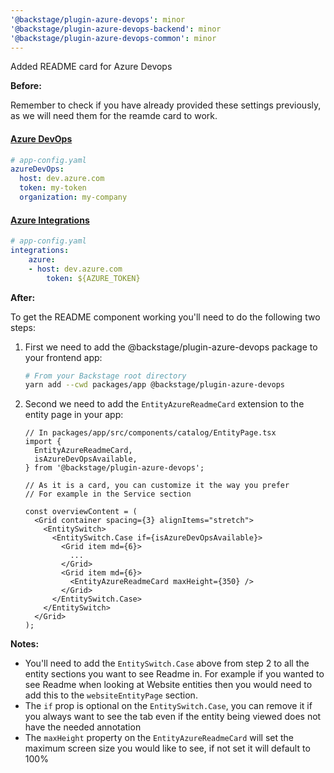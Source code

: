 ```yaml
---
'@backstage/plugin-azure-devops': minor
'@backstage/plugin-azure-devops-backend': minor
'@backstage/plugin-azure-devops-common': minor
---
```


Added README card for Azure Devops

**Before:**

Remember to check if you have already provided these settings previously, as we will need them for the reamde card to work.

#### [Azure DevOps](https://github.com/backstage/backstage/blob/master/app-config.yaml#L48L51:~:text=azureDevOps%3A,%3A%20my%2Dcompany)

```yaml
# app-config.yaml
azureDevOps:
  host: dev.azure.com
  token: my-token
  organization: my-company
```

#### [Azure Integrations](https://github.com/backstage/backstage/blob/master/app-config.yaml#L48L51:~:text=azure%3A,%3A%20%24%7BAZURE_TOKEN%7D)

```yaml
# app-config.yaml
integrations:
    azure:
    - host: dev.azure.com
        token: ${AZURE_TOKEN}
```

**After:**

To get the README component working you'll need to do the following two steps:

1. First we need to add the @backstage/plugin-azure-devops package to your frontend app:

   ```bash
   # From your Backstage root directory
   yarn add --cwd packages/app @backstage/plugin-azure-devops
   ```

2. Second we need to add the `EntityAzureReadmeCard` extension to the entity page in your app:

   ```tsx
   // In packages/app/src/components/catalog/EntityPage.tsx
   import {
     EntityAzureReadmeCard,
     isAzureDevOpsAvailable,
   } from '@backstage/plugin-azure-devops';

   // As it is a card, you can customize it the way you prefer
   // For example in the Service section

   const overviewContent = (
     <Grid container spacing={3} alignItems="stretch">
       <EntitySwitch>
         <EntitySwitch.Case if={isAzureDevOpsAvailable}>
           <Grid item md={6}>
             ...
           </Grid>
           <Grid item md={6}>
             <EntityAzureReadmeCard maxHeight={350} />
           </Grid>
         </EntitySwitch.Case>
       </EntitySwitch>
     </Grid>
   );
   ```

**Notes:**

- You'll need to add the `EntitySwitch.Case` above from step 2 to all the entity sections you want to see Readme in. For example if you wanted to see Readme when looking at Website entities then you would need to add this to the `websiteEntityPage` section.
- The `if` prop is optional on the `EntitySwitch.Case`, you can remove it if you always want to see the tab even if the entity being viewed does not have the needed annotation
- The `maxHeight` property on the `EntityAzureReadmeCard` will set the maximum screen size you would like to see, if not set it will default to 100%
